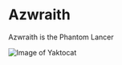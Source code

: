# Azwraith
Azwraith is the Phantom Lancer

![Image of Yaktocat](http://dotageeks.com/wp-content/uploads/2015/06/Phantom-Lancer-Dota-2-Wallpaper-2.png)
